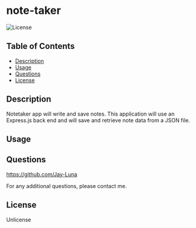 # note-taker
![License](https://img.shields.io/badge/License-Unlicense-yellow.svg)
## Table of Contents
* [Description](#description)
* [Usage](#usage)
* [Questions](#questions)
* [License](#license)

## Description
Notetaker app will write and save notes. This application will use an Express.js back end and will save and retrieve note data from a JSON file.

## Usage


## Questions
https://github.com/Jay-Luna

For any additional questions, please contact me.

## License 
  
Unlicense